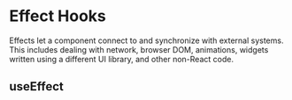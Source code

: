 # Effect Hooks
Effects let a component connect to and synchronize with external systems. This includes dealing with network, browser DOM, animations, widgets written using a different UI library, and other non-React code.

## useEffect